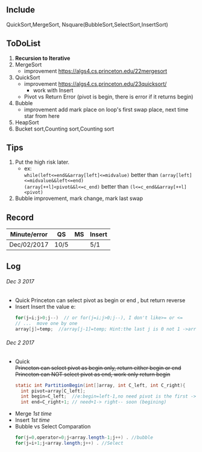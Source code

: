 ## Include
QuickSort,MergeSort, Nsquare(BubbleSort,SelectSort,InsertSort)
  
## ToDoList
1. **Recursion to Iterative**
1. MergeSort 
   - improvement https://algs4.cs.princeton.edu/22mergesort
2. QuickSort 
   - improvement https://algs4.cs.princeton.edu/23quicksort/
      - work with Insert
   - Pivot vs Return Error (pivot is begin, there is error if it returns begin)
3. Bubble
   - improvement add mark place on loop's first swap place, next time star from here
4. HeapSort
5. Bucket sort,Counting sort,Counting sort 
  
## Tips
 1. Put the high risk later. 
     - ex:  
 ` while(left<=end&&array[left]<=midvalue) ` better than ` (array[left]<=midvalue&&left<=end) `  
 ` (array[++l]<pivot&&l<=c_end) `       better than ` (l<=c_end&&array[++l]<pivot) ` 
 2. Bubble improvement, mark change, mark last swap
  
## Record
 Minute/error |QS    |MS    |Insert
 ------------ |------|------|------
 Dec/02/2017  | 10/5 |      | 5/1
  
## Log
###### Dec 3 2017
- Quick 
    Princeton can select pivot as begin or end , but return reverse
- Insert
    Insert the value e:
    ```java
    for(j=i;j>0;j--)  // or for(j=i;j>0;j--), I don't like>= or <= 
    // ...  move one by one
    array[j]=temp;  //array[j-1]=temp; Hint:the last j is 0 not 1 ->array[j] should be set to temp
    ```

###### Dec 2 2017
- Quick  
  ~~Princeton can select pivot as begin only, return either begin or end~~  
  ~~Princeton can NOT select pivot as end, work only return begin~~
    ```java  
    static int PartitionBegin(int[]array, int C_left, int C_right){  
      int pivot=array[C_left];
      int begin=C_left;  //e:begin=left-1,no need pivot is the first -> while start from ++first
      int end=C_right+1; // need+1-> right-- soon (begining)
    ```
- Merge  *1st time*
- Insert  *1st time*
- Bubble vs Select Comparation
    ```java
    for(j=0,operator=0;j<array.length-1;j++) . //bubble
    for(j=i+1;j<array.length;j++) . //Select
    ```
    

